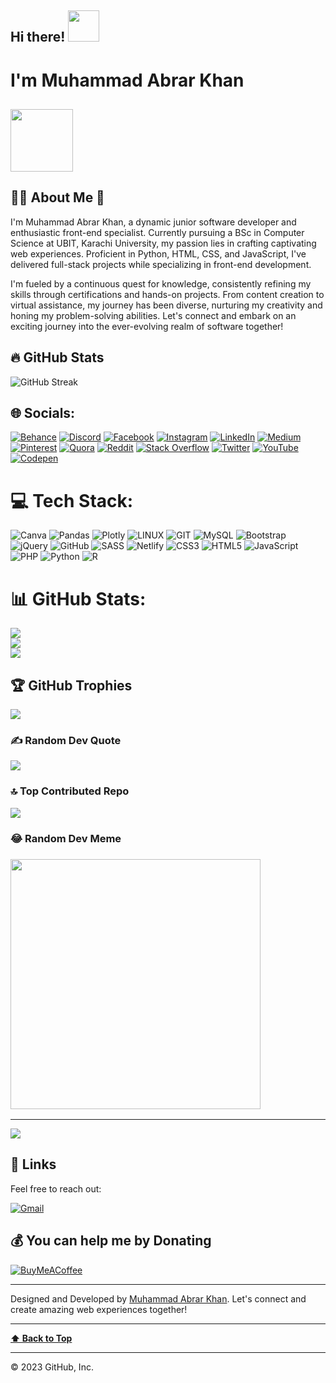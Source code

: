 ## Hi there! <img src="https://media.giphy.com/media/w1OBpBd7kJqHrJnJ13/giphy.gif" width="50px" height="50px">

# I'm Muhammad Abrar Khan 

## <img src="https://media.giphy.com/media/RbDKaczqWovIugyJmW/giphy.gif" style="display: flex; justify-content: center;" width="100" height="100">

## 👨‍💻 About Me 💫

I'm Muhammad Abrar Khan, a dynamic junior software developer and enthusiastic front-end specialist. Currently pursuing a BSc in Computer Science at UBIT, Karachi University, my passion lies in crafting captivating web experiences. Proficient in Python, HTML, CSS, and JavaScript, I've delivered full-stack projects while specializing in front-end development.

I'm fueled by a continuous quest for knowledge, consistently refining my skills through certifications and hands-on projects. From content creation to virtual assistance, my journey has been diverse, nurturing my creativity and honing my problem-solving abilities. Let's connect and embark on an exciting journey into the ever-evolving realm of software together!

## 🔥 GitHub Stats

![GitHub Streak](https://github-readme-streak-stats.herokuapp.com/?user=yourusername&theme=dark)

## 🌐 Socials:
[![Behance](https://img.shields.io/badge/Behance-1769ff?logo=behance&logoColor=white)](https://behance.net/muhammadabrar36) [![Discord](https://img.shields.io/badge/Discord-%237289DA.svg?logo=discord&logoColor=white)](https://discord.gg/muhammad_abrar_110) [![Facebook](https://img.shields.io/badge/Facebook-%231877F2.svg?logo=Facebook&logoColor=white)](https://facebook.com/mohammadabrar.khan.3) [![Instagram](https://img.shields.io/badge/Instagram-%23E4405F.svg?logo=Instagram&logoColor=white)](https://instagram.com/abrar_khan_aka_mak) [![LinkedIn](https://img.shields.io/badge/LinkedIn-%230077B5.svg?logo=linkedin&logoColor=white)](https://linkedin.com/in/muhammad-abrar-khan-mak) [![Medium](https://img.shields.io/badge/Medium-12100E?logo=medium&logoColor=white)](https://medium.com/@makabrarkhan110) [![Pinterest](https://img.shields.io/badge/Pinterest-%23E60023.svg?logo=Pinterest&logoColor=white)](https://pinterest.com/makabrarkhan110) [![Quora](https://img.shields.io/badge/Quora-%23B92B27.svg?logo=Quora&logoColor=white)](https://quora.com/profile/Muhammad-Abrar-Khan-10) [![Reddit](https://img.shields.io/badge/Reddit-%23FF4500.svg?logo=Reddit&logoColor=white)](https://reddit.com/user/MuhammadAbrarKhan110) [![Stack Overflow](https://img.shields.io/badge/-Stackoverflow-FE7A16?logo=stack-overflow&logoColor=white)](https://stackoverflow.com/users/16425286) [![Twitter](https://img.shields.io/badge/Twitter-%231DA1F2.svg?logo=Twitter&logoColor=white)](https://twitter.com/MAbrarKhan110) [![YouTube](https://img.shields.io/badge/YouTube-%23FF0000.svg?logo=YouTube&logoColor=white)](https://youtube.com/@muhammadabrarkhan2518) [![Codepen](https://img.shields.io/badge/Codepen-000000?style=for-the-badge&logo=codepen&logoColor=white)](https://codepen.io/Muhammad-Abrar-Khan) 

# 💻 Tech Stack:
![Canva](https://img.shields.io/badge/Canva-%2300C4CC.svg?style=for-the-badge&logo=Canva&logoColor=white) ![Pandas](https://img.shields.io/badge/pandas-%23150458.svg?style=for-the-badge&logo=pandas&logoColor=white) ![Plotly](https://img.shields.io/badge/Plotly-%233F4F75.svg?style=for-the-badge&logo=plotly&logoColor=white) ![LINUX](https://img.shields.io/badge/Linux-FCC624?style=for-the-badge&logo=linux&logoColor=black) ![GIT](https://img.shields.io/badge/Git-fc6d26?style=for-the-badge&logo=git&logoColor=white) ![MySQL](https://img.shields.io/badge/mysql-%2300f.svg?style=for-the-badge&logo=mysql&logoColor=white) ![Bootstrap](https://img.shields.io/badge/bootstrap-%23563D7C.svg?style=for-the-badge&logo=bootstrap&logoColor=white) ![jQuery](https://img.shields.io/badge/jquery-%230769AD.svg?style=for-the-badge&logo=jquery&logoColor=white) ![GitHub](https://img.shields.io/badge/GitHub-%23121011.svg?style=for-the-badge&logo=github&logoColor=white) ![SASS](https://img.shields.io/badge/SASS-hotpink.svg?style=for-the-badge&logo=SASS&logoColor=white) ![Netlify](https://img.shields.io/badge/netlify-%23000000.svg?style=for-the-badge&logo=netlify&logoColor=#00C7B7) ![CSS3](https://img.shields.io/badge/css3-%231572B6.svg?style=for-the-badge&logo=css3&logoColor=white) ![HTML5](https://img.shields.io/badge/html5-%23E34F26.svg?style=for-the-badge&logo=html5&logoColor=white) ![JavaScript](https://img.shields.io/badge/javascript-%23323330.svg?style=for-the-badge&logo=javascript&logoColor=%23F7DF1E) ![PHP](https://img.shields.io/badge/php-%23777BB4.svg?style=for-the-badge&logo=php&logoColor=white) ![Python](https://img.shields.io/badge/python-3670A0?style=for-the-badge&logo=python&logoColor=ffdd54) ![R](https://img.shields.io/badge/r-%23276DC3.svg?style=for-the-badge&logo=r&logoColor=white)

# 📊 GitHub Stats:
![](https://github-readme-stats.vercel.app/api?username=Muhammad-Abrar-Khan&theme=dark&hide_border=false&include_all_commits=true&count_private=true)<br/>
![](https://github-readme-streak-stats.herokuapp.com/?user=Muhammad-Abrar-Khan&theme=dark&hide_border=false)<br/>
![](https://github-readme-stats.vercel.app/api/top-langs/?username=Muhammad-Abrar-Khan&theme=dark&hide_border=false&include_all_commits=true&count_private=true&layout=compact)

## 🏆 GitHub Trophies
![](https://github-profile-trophy.vercel.app/?username=Muhammad-Abrar-Khan&theme=radical&no-frame=false&no-bg=false&margin-w=4)

### ✍️ Random Dev Quote
![](https://quotes-github-readme.vercel.app/api?type=horizontal&theme=radical)

### 🔝 Top Contributed Repo
![](https://github-contributor-stats.vercel.app/api?username=Muhammad-Abrar-Khan&limit=5&theme=dark&combine_all_yearly_contributions=true)

### 😂 Random Dev Meme
### <img src='https://randommeme-five.vercel.app/' style="height: 400px;"/>

---
[![](https://visitcount.itsvg.in/api?id=Muhammad-Abrar-Khan&icon=0&color=0)](https://visitcount.itsvg.in)

## 🔗 Links
Feel free to reach out:

[![Gmail](https://img.shields.io/badge/Gmail-D14836?style=for-the-badge&logo=gmail&logoColor=white)](mailto:makabrarkhan110@gmail.com)

## 💰 You can help me by Donating
  [![BuyMeACoffee](https://img.shields.io/badge/Buy%20Me%20a%20Coffee-ffdd00?style=for-the-badge&logo=buy-me-a-coffee&logoColor=black)](https://buymeacoffee.com/makabrarkhan) 

---

Designed and Developed by [Muhammad Abrar Khan](https://github.com/Muhammad-Abrar-Khan). Let's connect and create amazing web experiences together!

---

**[⬆ Back to Top](#-im-muhammad-abrar-khan-)**

---

© 2023 GitHub, Inc.

